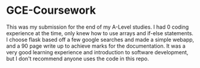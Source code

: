 # GCE-Coursework

This was my submission for the end of my A-Level studies. I had 0 coding experience at the time, only knew how to use arrays and if-else statements. I choose flask based off a few google searches and made a simple webapp, and a 90 page write up to achieve marks for the documentation. It was a very good learning experience and introduction to software development, but I don't recommend anyone uses the code in this repo. 
